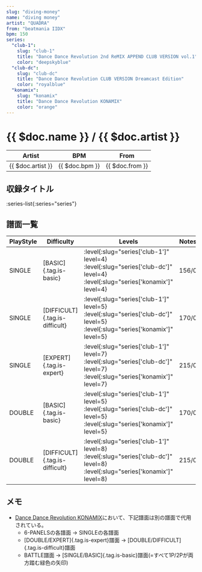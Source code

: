 ```yaml
---
slug: "diving-money"
name: "diving money"
artist: "QUADRA"
from: "beatmania IIDX"
bpm: 150
series:
  "club-1":
    slug: "club-1"
    title: "Dance Dance Revolution 2nd ReMIX APPEND CLUB VERSION vol.1"
    color: "deepskyblue"
  "club-dc":
    slug: "club-dc"
    title: "Dance Dance Revolution CLUB VERSION Dreamcast Edition"
    color: "royalblue"
  "konamix":
    slug: "konamix"
    title: "Dance Dance Revolution KONAMIX"
    color: "orange"
---
```


# {{ $doc.name }} / {{ $doc.artist }}

|Artist|BPM|From|
|------|---|----|
|{{ $doc.artist }}|{{ $doc.bpm }}|{{ $doc.from }}|

## 収録タイトル

:series-list{:series="series"}

## 譜面一覧

|PlayStyle|Difficulty|Levels|Notes|Movie|
|---------|----------|------|-----|-----|
|SINGLE|[BASIC]{.tag.is-basic}|:level{:slug="series['club-1']" level=4} :level{:slug="series['club-dc']" level=4} :level{:slug="series['konamix']" level=4}|156/0||
|SINGLE|[DIFFICULT]{.tag.is-difficult}|:level{:slug="series['club-1']" level=5} :level{:slug="series['club-dc']" level=5} :level{:slug="series['konamix']" level=5}|170/0||
|SINGLE|[EXPERT]{.tag.is-expert}|:level{:slug="series['club-1']" level=7} :level{:slug="series['club-dc']" level=7} :level{:slug="series['konamix']" level=7}|215/0||
|DOUBLE|[BASIC]{.tag.is-basic}|:level{:slug="series['club-1']" level=5} :level{:slug="series['club-dc']" level=5} :level{:slug="series['konamix']" level=5}|170/0||
|DOUBLE|[DIFFICULT]{.tag.is-difficult}|:level{:slug="series['club-1']" level=8} :level{:slug="series['club-dc']" level=8} :level{:slug="series['konamix']" level=8}|215/0||

## メモ

- [Dance Dance Revolution KONAMIX](/series/konamix)において、下記譜面は別の譜面で代用されている。
  - 6-PANELSの各譜面 → SINGLEの各譜面
  - [DOUBLE/EXPERT]{.tag.is-expert}譜面 → [DOUBLE/DIFFICULT]{.tag.is-difficult}譜面
  - BATTLE譜面 → [SINGLE/BASIC]{.tag.is-basic}譜面(=すべて1P/2Pが両方踏む緑色の矢印)
